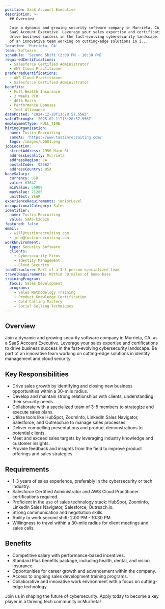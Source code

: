 ```yaml
---
position: SaaS Account Executive
description: >-
  ## Overview

  Join a dynamic and growing security software company in Murrieta, CA, as a
  SaaS Account Executive. Leverage your sales expertise and certifications to
  drive business success in the fast-evolving cybersecurity landscape. Be part
  of an innovative team working on cutting-edge solutions in i...
location: 'Murrieta, CA'
team: Software
schedule: 'Second Shift (2:00 PM - 10:30 PM)'
requiredCertifications:
  - Salesforce Certified Administrator
  - AWS Cloud Practitioner
preferredCertifications:
  - AWS Cloud Practitioner
  - Salesforce Certified Administrator
benefits:
  - Full Health Insurance
  - 3 Weeks PTO
  - 401k Match
  - Performance Bonuses
  - Tool Allowance
datePosted: '2024-12-28T13:28:57.556Z'
validThrough: '2025-02-11T13:28:57.556Z'
employmentType: FULL_TIME
hiringOrganization:
  name: Tustin Recruiting
  sameAs: 'https://www.tustinrecruiting.com/'
  logo: /images/LOGO1.png
jobLocation:
  streetAddress: 2950 Main St.
  addressLocality: Murrieta
  addressRegion: CA
  postalCode: '92562'
  addressCountry: USA
baseSalary:
  currency: USD
  value: 63647
  minValue: 56009
  maxValue: 71285
  unitText: YEAR
experienceRequirements: juniorLevel
occupationalCategory: Sales
identifier:
  name: Tustin Recruiting
  value: SAAS-k2d5zn
featured: false
email:
  - will@tustinrecruiting.com
  - john@tustinrecruiting.com
workEnvironment:
  type: Security Software
  clients:
    - Cybersecurity Firms
    - Identity Management
    - Cloud Security
teamStructure: Part of a 3-5 person specialized team
travelRequirements: Within 30 miles of home base
trainingProgram:
  focus: Sales Development
  programs:
    - Sales Methodology Training
    - Product Knowledge Certification
    - Cold Calling Mastery
    - Social Selling Techniques
---
```




## Overview
Join a dynamic and growing security software company in Murrieta, CA, as a SaaS Account Executive. Leverage your sales expertise and certifications to drive business success in the fast-evolving cybersecurity landscape. Be part of an innovative team working on cutting-edge solutions in identity management and cloud security.

## Key Responsibilities
- Drive sales growth by identifying and closing new business opportunities within a 30-mile radius.
- Develop and maintain strong relationships with clients, understanding their security needs.
- Collaborate with a specialized team of 3-5 members to strategize and execute sales plans.
- Utilize tools like HubSpot, ZoomInfo, LinkedIn Sales Navigator, Salesforce, and Outreach.io to manage sales processes.
- Deliver compelling presentations and product demonstrations to potential clients.
- Meet and exceed sales targets by leveraging industry knowledge and customer insights.
- Provide feedback and insights from the field to improve product offerings and sales strategies.

## Requirements
- 1-3 years of sales experience, preferably in the cybersecurity or tech industry.
- Salesforce Certified Administrator and AWS Cloud Practitioner certifications required.
- Proficient in the use of sales technology stack: HubSpot, ZoomInfo, LinkedIn Sales Navigator, Salesforce, Outreach.io.
- Strong communication and negotiation skills.
- Ability to work second shift: 2:00 PM - 10:30 PM.
- Willingness to travel within a 30-mile radius for client meetings and sales calls.

## Benefits
- Competitive salary with performance-based incentives.
- Standard Plus benefits package, including health, dental, and vision insurance.
- Opportunities for career growth and advancement within the company.
- Access to ongoing sales development training programs.
- Collaborative and innovative work environment with a focus on cutting-edge technology.

Join us in shaping the future of cybersecurity. Apply today to become a key player in a thriving tech community in Murrieta!
